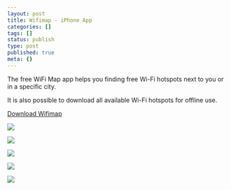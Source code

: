 ```yaml
---
layout: post
title: Wifimap - iPhone App
categories: []
tags: []
status: publish
type: post
published: true
meta: {}
---
```


The free WiFi Map app helps you finding free Wi-Fi hotspots next to you or in a specific city.

It is also possible to download all available Wi-Fi hotspots for offline use.

[Download Wifimap](https://itunes.apple.com/at/app/wlanmap-gratis-wlan/id557533698?mt=8)

![](/squarespace_images/static_545299aae4b0e9514fe30c95_54529a29e4b025a90f45cc50_5453aa78e4b04a8f685ff026_1414769273690_en-iphone5-4.png_)
  

  
   
![](/squarespace_images/static_545299aae4b0e9514fe30c95_54529a29e4b025a90f45cc50_5453aa7fe4b03c3bc2fdd3c8_1414769281821_en-iphone5-3.png_)
  

  
   
![](/squarespace_images/static_545299aae4b0e9514fe30c95_54529a29e4b025a90f45cc50_5453aa80e4b04a8f685ff04d_1414769281744_en-iphone5-2.png_)
  

  
   
![](/squarespace_images/static_545299aae4b0e9514fe30c95_54529a29e4b025a90f45cc50_5453aa88e4b03c3bc2fdd3e5_1414769289825_en-iphone5-1.png_)
  

  
   
![](/squarespace_images/static_545299aae4b0e9514fe30c95_54529a29e4b025a90f45cc50_5453aa86e4b04a8f685ff05f_1414769287674_en-iphone5-0.png_)
